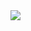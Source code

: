 <img src="https://capsule-render.vercel.app/api?type=soft&color=#FF2EC9&height=3000&section=header&text=대한민국만세&fontSize=90" />
